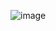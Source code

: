 
![image](https://github.com/Efep3332/GANs-Generated-Synthetic-Dataset/assets/141910310/a4fe27ea-b8ce-44d3-99bc-e88e42f618c9)
